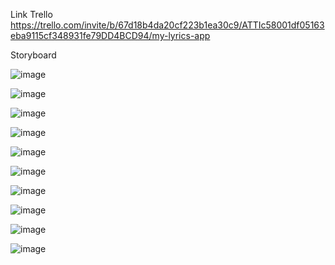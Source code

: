 Link Trello
https://trello.com/invite/b/67d18b4da20cf223b1ea30c9/ATTIc58001df05163eba9115cf348931fe79DD4BCD94/my-lyrics-app

Storyboard

![image](https://github.com/user-attachments/assets/fab3b557-ee28-4a73-86c7-933b6f6540da)

![image](https://github.com/user-attachments/assets/2ce91586-70b6-44f4-96d2-b50e74cdfe81)

![image](https://github.com/user-attachments/assets/8bb3a133-57b3-4c93-9281-3290dd5cb873)

![image](https://github.com/user-attachments/assets/bcfc27ea-da99-45fc-a217-ed6ab55f33fb)

![image](https://github.com/user-attachments/assets/f99b8f63-3672-4d6c-b068-c47eab8c4243)

![image](https://github.com/user-attachments/assets/6a6502e6-19be-4569-a145-2b54deef0806)

![image](https://github.com/user-attachments/assets/8122aa36-3eb6-4055-b23d-dce3b0fe67c8)

![image](https://github.com/user-attachments/assets/8d9a6daf-6cab-4728-bd1f-31061ba0eace)

![image](https://github.com/user-attachments/assets/afa55156-79de-4e81-aa06-a5e81e2411c7)

![image](https://github.com/user-attachments/assets/d2f0680d-1b90-4326-90e9-7cf5a58a1852)



